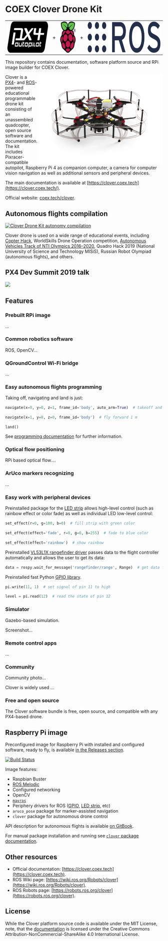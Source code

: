 # COEX Clover Drone Kit

<table align=center>
    <tr>
        <td align=center><img src="docs/assets/px4.svg" height=100></td>
        <td align=center><big>+</big></td>
        <td align=center><img src="docs/assets/rpi.svg" height=100></td>
        <td align=center><big>+</big></td>
        <td align=center><img src="docs/assets/ros.svg" height=100></td>
    </tr>
</table>

This repository contains documentation, software platform source and RPi image builder for COEX Clover.

<img src="docs/assets/clover42.png" align="right" width="400px" alt="COEX Clover">

Clover is a [PX4](https://px4.io)- and [ROS](https://www.ros.org)-powered educational programmable drone kit consisting of an unassembled quadcopter, open source software and documentation. The kit includes Pixracer-compatible autopilot, Raspberry Pi 4 as companion computer, a camera for computer vision navigation as well as additional sensors and peripheral devices.

The main documentation is available at [https://clover.coex.tech](https://clover.coex.tech/).

Official website: <a href="https://coex.tech/clover">coex.tech/clover</a>.

## Autonomous flights compilation

[![Clover Drone Kit autonomy compilation](http://img.youtube.com/vi/u3omgsYC4Fk/hqdefault.jpg)](https://youtu.be/u3omgsYC4Fk)

Clover drone is used on a wide range of educational events, including [Copter Hack](https://www.youtube.com/watch?v=xgXheg3TTs4), WorldSkills Drone Operation competition, [Autonomous Vehicles Track of NTI Olympics 2016–2020](https://www.youtube.com/watch?v=E1_ehvJRKxg), Quadro Hack 2019 (National University of Science and Technology MISiS), Russian Robot Olympiad (autonomous flights), and others.

## PX4 Dev Summit 2019 talk

[![](http://img.youtube.com/vi/CTG9E9PbJQ8/0.jpg)](http://www.youtube.com/watch?v=CTG9E9PbJQ8)

## Features

### Prebuilt RPi image

...

### Common robotics software

ROS, OpenCV...

### QGroundControl Wi-Fi bridge

...

### Easy autonomous flights programming

Taking off, navigating and land is just:

```python
navigate(x=0, y=0, z=1, frame_id='body', auto_arm=True)  # takeoff and hover 1 m above the ground
```

```python
navigate(x=1, y=0, z=0, frame_id='body')  # fly forward 1 m
```

```
land()
```

See [programming documentation](https://clover.coex.tech) for further information.

### Optical flow positioning

RPi based optical flow....

### ArUco markers recognizing

...

### Easy work with peripheral devices

Preinstalled package for the [LED strip](https://clover.coex.tech/en/leds.html) allows high-level control (such as rainbow effect or color fade) as well as individual LED low-level control:

```python
set_effect(r=0, g=100, b=0)  # fill strip with green color
```

```python
set_effect(effect='fade', r=0, g=0, b=255)  # fade to blue color
```

```python
set_effect(effect='rainbow')  # show rainbow
```

Preinstalled [VL53L1X rangefinder driver](https://clover.coex.tech/en/laser.html) passes data to the flight controller automatically and allows the user to get its data:

```python
data = rospy.wait_for_message('rangefinder/range', Range)  # get data from the rangefinder
```

Preinstalled fast Python [GPIO library](https://clover.coex.tech/en/gpio.html).

```python
pi.write(11, 1)  # set signal of pin 11 to high
```

```python
level = pi.read(12)  # read the state of pin 12
```

### Simulator

Gazebo-based simulation.

Screenshot...

### Remote control apps

...

### Community

Community photo...

Clover is widely used ...

### Free and open source

The Clover software bundle is free, open source, and compatible with any PX4-based drone.

## Raspberry Pi image

Preconfigured image for Raspberry Pi with installed and configured software, ready to fly, is available [in the Releases section](https://github.com/CopterExpress/clover/releases).

[![Build Status](https://travis-ci.org/CopterExpress/clover.svg?branch=master)](https://travis-ci.org/CopterExpress/clover)

Image features:

* Raspbian Buster
* [ROS Melodic](http://wiki.ros.org/melodic)
* Configured networking
* OpenCV
* [`mavros`](http://wiki.ros.org/mavros)
* Periphery drivers for ROS ([GPIO](https://clover.coex.tech/en/gpio.html), [LED strip](https://clover.coex.tech/en/leds.html), etc)
* `aruco_pose` package for marker-assisted navigation
* `clover` package for autonomous drone control

API description for autonomous flights is available [on GitBook](https://clover.coex.tech/en/simple_offboard.html).

For manual package installation and running see [`clover` package documentation](clover/README.md).

## Other resources

* Official documentation: [https://clover.coex.tech](https://clover.coex.tech).
* ROS Wiki page: [https://wiki.ros.org/Robots/clover](https://wiki.ros.org/Robots/clover).
* ROS Robots page: [https://robots.ros.org/clover](https://robots.ros.org/clover).

## License

While the Clover platform source code is available under the MIT License, note, that the [documentation](docs/) is licensed under the Creative Commons Attribution-NonCommercial-ShareAlike 4.0 International License.
